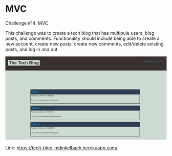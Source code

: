# MVC
Challenge #14: MVC

This challenge was to create a tech blog that has multipule users, blog posts, and comments. Functionality should include being able to create a new account, create new posts, create new comments, edit/delete existing posts, and log in and out.

![Webpage Screenshot](./assets/images/screenshot.png)

Link: https://tech-blog-mdinkelbach.herokuapp.com/